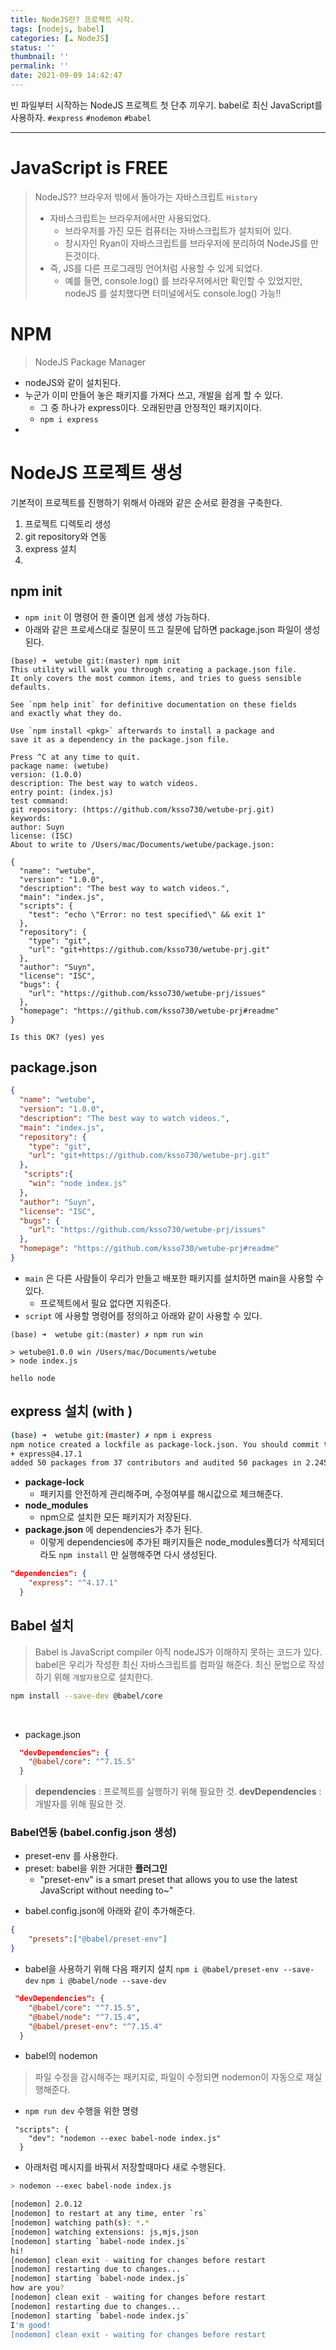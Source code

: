 ```yaml
---
title: NodeJS란? 프로젝트 시작.
tags: [nodejs, babel]
categories: [☁️ NodeJS]
status: ''
thumbnail: ''
permalink: ''
date: 2021-09-09 14:42:47
---
```


빈 파일부터 시작하는 NodeJS 프로젝트 첫 단추 끼우기.
babel로 최신 JavaScript를 사용하자.
`#express` `#nodemon` `#babel`
<!-- excerpt -->

<!-- toc -->

---

# JavaScript is FREE
> NodeJS?? 브라우저 밖에서 돌아가는 자바스크립트
> `History`
>- 자바스크립트는 브라우저에서만 사용되었다.
>    - 브라우저를 가진 모든 컴퓨터는 자바스크립트가 설치되어 있다.
>    - 창시자인 Ryan이 자바스크립트를 브라우저에 분리하여 NodeJS를 만든것이다.
>- 즉, JS를 다른 프로그래밍 언어처럼 사용할 수 있게 되었다.
>    - 예를 들면, console.log() 를 브라우저에서만 확인할 수 있었지만, nodeJS 를 설치했다면 터미널에서도 console.log() 가능!!

# NPM
> NodeJS Package Manager

- nodeJS와 같이 설치된다.
- 누군가 이미 만들어 놓은 패키지를 가져다 쓰고, 개발을 쉽게 할 수 있다.
    - 그 중 하나가 express이다. 오래된만큼 안정적인 패키지이다.
    - `npm i express`
- 

# NodeJS 프로젝트 생성

기본적이 프로젝트를 진행하기 위해서 아래와 같은 순서로 환경을 구축한다.
1. 프로젝트 디렉토리 생성
2. git repository와 연동
3. express 설치
4. 

## npm init
- `npm init` 이 명령어 한 줄이면 쉽게 생성 가능하다.
- 아래와 같은 프로세스대로 질문이 뜨고 질문에 답하면 package.json 파일이 생성된다.

```shell
(base) ➜  wetube git:(master) npm init
This utility will walk you through creating a package.json file.
It only covers the most common items, and tries to guess sensible defaults.

See `npm help init` for definitive documentation on these fields
and exactly what they do.

Use `npm install <pkg>` afterwards to install a package and
save it as a dependency in the package.json file.

Press ^C at any time to quit.
package name: (wetube) 
version: (1.0.0) 
description: The best way to watch videos.
entry point: (index.js) 
test command: 
git repository: (https://github.com/ksso730/wetube-prj.git) 
keywords: 
author: Suyn
license: (ISC) 
About to write to /Users/mac/Documents/wetube/package.json:

{
  "name": "wetube",
  "version": "1.0.0",
  "description": "The best way to watch videos.",
  "main": "index.js",
  "scripts": {
    "test": "echo \"Error: no test specified\" && exit 1"
  },
  "repository": {
    "type": "git",
    "url": "git+https://github.com/ksso730/wetube-prj.git"
  },
  "author": "Suyn",
  "license": "ISC",
  "bugs": {
    "url": "https://github.com/ksso730/wetube-prj/issues"
  },
  "homepage": "https://github.com/ksso730/wetube-prj#readme"
}

Is this OK? (yes) yes
```

## package.json
```json
{
  "name": "wetube",
  "version": "1.0.0",
  "description": "The best way to watch videos.",
  "main": "index.js",
  "repository": {
    "type": "git",
    "url": "git+https://github.com/ksso730/wetube-prj.git"
  },
   "scripts":{
    "win": "node index.js"
  },
  "author": "Suyn",
  "license": "ISC",
  "bugs": {
    "url": "https://github.com/ksso730/wetube-prj/issues"
  },
  "homepage": "https://github.com/ksso730/wetube-prj#readme"
}
```
- `main` 은 다른 사람들이 우리가 만들고 배포한 패키지를 설치하면 main을 사용할 수 있다.
    - 프로젝트에서 필요 없다면 지워준다.
- `script` 에 사용할 명령어를 정의하고 아래와 같이 사용할 수 있다.

```shell
(base) ➜  wetube git:(master) ✗ npm run win

> wetube@1.0.0 win /Users/mac/Documents/wetube
> node index.js

hello node
```

## express 설치 (with )

```bash
(base) ➜  wetube git:(master) ✗ npm i express
npm notice created a lockfile as package-lock.json. You should commit this file.
+ express@4.17.1
added 50 packages from 37 contributors and audited 50 packages in 2.245s
```
- __package-lock__
    - 패키지를 안전하게 관리해주며, 수정여부를 해시값으로 체크해준다. 
- __node_modules__
    - npm으로 설치한 모든 패키지가 저장된다.
- __package.json__ 에 dependencies가 추가 된다.
    - 이렇게 dependencies에 추가된 패키지들은 node_modules폴더가 삭제되더라도 `npm install` 만 실행해주면 다시 생성된다.

```json
"dependencies": {
    "express": "^4.17.1"
  }
```

## Babel 설치

> Babel is JavaScript compiler
아직 nodeJS가 이해하지 못하는 코드가 있다. babel은 우리가 작성한 최신 자바스크립트를 컴파일 해준다. 최신 문법으로 작성하기 위해 `개발자용`으로 설치한다.

```bash
npm install --save-dev @babel/core
```
<br>

* package.json

```json
  "devDependencies": {
    "@babel/core": "^7.15.5"
  }
```

>__dependencies__ : 프로젝트를 실행하기 위해 필요한 것.
__devDependencies__ : 개발자를 위해 필요한 것.


### Babel연동 (babel.config.json 생성)

- preset-env 를 사용한다.
- preset: babel을 위한 거대한 __플러그인__
    - "preset-env" is a smart preset that allows you to use the latest JavaScript without needing to~"

* babel.config.json에 아래와 같이 추가해준다.

```json
{
    "presets":["@babel/preset-env"]
}
```

* babel을 사용하기 위해 다음 패키지 설치
`npm i @babel/preset-env --save-dev`
`npm i @babel/node --save-dev`

```json
 "devDependencies": {
    "@babel/core": "^7.15.5",
    "@babel/node": "^7.15.4",
    "@babel/preset-env": "^7.15.4"
  }
  ```

* babel의 nodemon
> 파일 수정을 감시해주는 패키지로, 파일이 수정되면 nodemon이 자동으로 재실행해준다.

* `npm run dev` 수행을 위한 명령

```
 "scripts": {
    "dev": "nodemon --exec babel-node index.js"
  }
```

* 아래처럼 메시지를 바꿔서 저장할때마다 새로 수행된다.

```bash
> nodemon --exec babel-node index.js

[nodemon] 2.0.12
[nodemon] to restart at any time, enter `rs`
[nodemon] watching path(s): *.*
[nodemon] watching extensions: js,mjs,json
[nodemon] starting `babel-node index.js`
hi!
[nodemon] clean exit - waiting for changes before restart
[nodemon] restarting due to changes...
[nodemon] starting `babel-node index.js`
how are you?
[nodemon] clean exit - waiting for changes before restart
[nodemon] restarting due to changes...
[nodemon] starting `babel-node index.js`
I'm good!
[nodemon] clean exit - waiting for changes before restart

```

